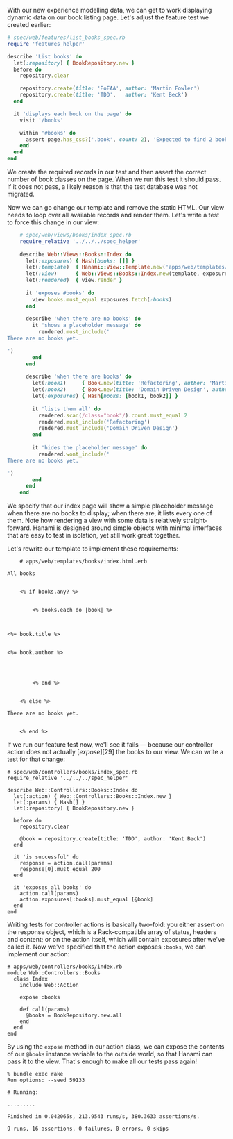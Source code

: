 With our new experience modelling data, we can get to work displaying dynamic data on our book listing page. Let's adjust the feature test we created earlier:
    
```rb    
# spec/web/features/list_books_spec.rb
require 'features_helper'

describe 'List books' do
  let(:repository) { BookRepository.new }
  before do
    repository.clear

    repository.create(title: 'PoEAA', author: 'Martin Fowler')
    repository.create(title: 'TDD',   author: 'Kent Beck')
  end

  it 'displays each book on the page' do
    visit '/books'

    within '#books' do
      assert page.has_css?('.book', count: 2), 'Expected to find 2 books'
    end
  end
end
```    

We create the required records in our test and then assert the correct number of book classes on the page. When we run this test it should pass. If it does not pass, a likely reason is that the test database was not migrated.

Now we can go change our template and remove the static HTML. Our view needs to loop over all available records and render them. Let's write a test to force this change in our view:
    
```rb    
    # spec/web/views/books/index_spec.rb
    require_relative '../../../spec_helper'
    
    describe Web::Views::Books::Index do
      let(:exposures) { Hash[books: []] }
      let(:template)  { Hanami::View::Template.new('apps/web/templates/books/index.html.erb') }
      let(:view)      { Web::Views::Books::Index.new(template, exposures) }
      let(:rendered)  { view.render }
    
      it 'exposes #books' do
        view.books.must_equal exposures.fetch(:books)
      end
    
      describe 'when there are no books' do
        it 'shows a placeholder message' do
          rendered.must_include('
There are no books yet.

')
        end
      end
    
      describe 'when there are books' do
        let(:book1)     { Book.new(title: 'Refactoring', author: 'Martin Fowler') }
        let(:book2)     { Book.new(title: 'Domain Driven Design', author: 'Eric Evans') }
        let(:exposures) { Hash[books: [book1, book2]] }
    
        it 'lists them all' do
          rendered.scan(/class="book"/).count.must_equal 2
          rendered.must_include('Refactoring')
          rendered.must_include('Domain Driven Design')
        end
    
        it 'hides the placeholder message' do
          rendered.wont_include('
There are no books yet.

')
        end
      end
    end
```    

We specify that our index page will show a simple placeholder message when there are no books to display; when there are, it lists every one of them. Note how rendering a view with some data is relatively straight-forward. Hanami is designed around simple objects with minimal interfaces that are easy to test in isolation, yet still work great together.

Let's rewrite our template to implement these requirements:
    
```    
    # apps/web/templates/books/index.html.erb
    
All books

    
    <% if books.any? %>
      

        <% books.each do |book| %>
          

            
<%= book.title %>

            
<%= book.author %>


          

        <% end %>
      

    <% else %>
      
There are no books yet.


    <% end %>
```    

If we run our feature test now, we'll see it fails — because our controller action does not actually [_expose_][29] the books to our view. We can write a test for that change:
    
            
    # spec/web/controllers/books/index_spec.rb
    require_relative '../../../spec_helper'
    
    describe Web::Controllers::Books::Index do
      let(:action) { Web::Controllers::Books::Index.new }
      let(:params) { Hash[] }
      let(:repository) { BookRepository.new }
    
      before do
        repository.clear
    
        @book = repository.create(title: 'TDD', author: 'Kent Beck')
      end
    
      it 'is successful' do
        response = action.call(params)
        response[0].must_equal 200
      end
    
      it 'exposes all books' do
        action.call(params)
        action.exposures[:books].must_equal [@book]
      end
    end
    

Writing tests for controller actions is basically two-fold: you either assert on the response object, which is a Rack-compatible array of status, headers and content; or on the action itself, which will contain exposures after we've called it. Now we've specified that the action exposes `:books`, we can implement our action:
    
    
    # apps/web/controllers/books/index.rb
    module Web::Controllers::Books
      class Index
        include Web::Action
    
        expose :books
    
        def call(params)
          @books = BookRepository.new.all
        end
      end
    end
    

By using the `expose` method in our action class, we can expose the contents of our `@books` instance variable to the outside world, so that Hanami can pass it to the view. That's enough to make all our tests pass again!
    
    
    % bundle exec rake
    Run options: --seed 59133
    
    # Running:
    
    .........
    
    Finished in 0.042065s, 213.9543 runs/s, 380.3633 assertions/s.
    
    9 runs, 16 assertions, 0 failures, 0 errors, 0 skips
    
